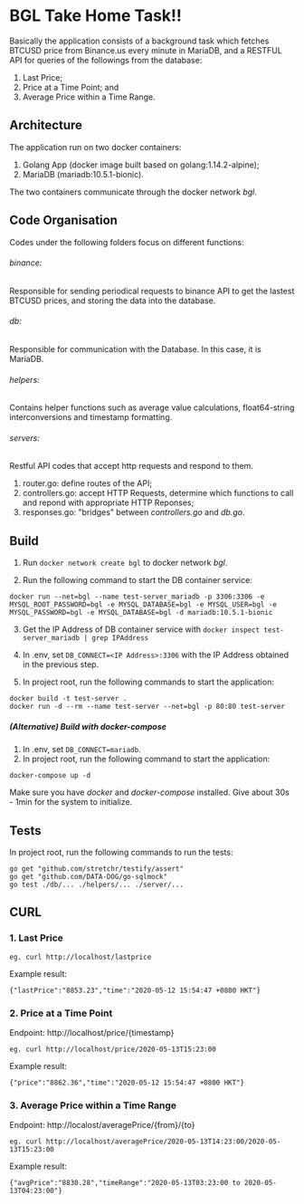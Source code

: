# BGL Take Home Task!!

Basically the application consists of a background task which fetches BTCUSD price from Binance.us every minute in MariaDB, and a RESTFUL API for queries of the followings from the database:
1. Last Price;
2. Price at a Time Point; and 
3. Average Price within a Time Range.

## Architecture
The application run on two docker containers:
1. Golang App (docker image built based on golang:1.14.2-alpine);
2. MariaDB (mariadb:10.5.1-bionic).

The two containers communicate through the docker network *bgl*.

## Code Organisation
Codes under the following folders focus on different functions:
###### *binance:*
Responsible for sending periodical requests to binance API to get the lastest BTCUSD prices, and storing the data into the database.

###### *db:*
Responsible for communication with the Database. In this case, it is MariaDB.

###### *helpers:*
Contains helper functions such as average value calculations, float64-string interconversions and timestamp formatting. 

###### *servers:*
Restful API codes that accept http requests and respond to them.
1. router.go: define routes of the API;
2. controllers.go: accept HTTP Requests, determine which functions to call and repond with appropriate HTTP Reponses;
3. responses.go: "bridges" between *controllers.go* and *db.go*.

## Build
1. Run `docker network create bgl` to docker network *bgl*.

2. Run the following command to start the DB container service:
```
docker run --net=bgl --name test-server_mariadb -p 3306:3306 -e MYSQL_ROOT_PASSWORD=bgl -e MYSQL_DATABASE=bgl -e MYSQL_USER=bgl -e MYSQL_PASSWORD=bgl -e MYSQL_DATABASE=bgl -d mariadb:10.5.1-bionic
```

3. Get the IP Address of DB container service with 
`docker inspect test-server_mariadb | grep IPAddress `

4. In .env, set `DB_CONNECT=<IP Address>:3306` with the IP Address obtained in the previous step.

5. In project root, run the following commands to start the application:
```
docker build -t test-server .
docker run -d --rm --name test-server --net=bgl -p 80:80 test-server
```

##### *(Alternative) Build with docker-compose*
1. In .env, set `DB_CONNECT=mariadb`.
2. In project root, run the following command to start the application:
```
docker-compose up -d
```
Make sure you have *docker* and *docker-compose* installed. Give about 30s - 1min for the system to initialize.

## Tests

In project root, run the following commands to run the tests:
```
go get "github.com/stretchr/testify/assert"
go get "github.com/DATA-DOG/go-sqlmock"
go test ./db/... ./helpers/... ./server/...
```

## CURL
### 1. Last Price
```
eg. curl http://localhost/lastprice
```
Example result:
```
{"lastPrice":"8853.23","time":"2020-05-12 15:54:47 +0800 HKT"}
```

### 2. Price at a Time Point
Endpoint: http://localhost/price/{timestamp}
```
eg. curl http://localhost/price/2020-05-13T15:23:00
```
Example result:
```
{"price":"8862.36","time":"2020-05-12 15:54:47 +0800 HKT"}
```

### 3. Average Price within a Time Range
Endpoint: http://localost/averagePrice/{from}/{to}
```
eg. curl http://localhost/averagePrice/2020-05-13T14:23:00/2020-05-13T15:23:00
```
Example result:
```
{"avgPrice":"8830.28","timeRange":"2020-05-13T03:23:00 to 2020-05-13T04:23:00"}
```